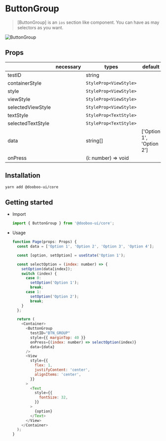 # ButtonGroup

> [ButtonGroup] is an `ios` section like component. You can have as may selectors as you want.

![ButtonGroup](https://user-images.githubusercontent.com/27461460/62305265-8c2a2600-b4ba-11e9-83df-af0ac2f4a3f6.gif)

## Props

|                   | necessary | types                  | default                  |
| ----------------- | --------- | ---------------------- | ------------------------ |
| testID            |           | string                 |                          |
| containerStyle    |           | `StyleProp<ViewStyle>` |                          |
| style             |           | `StyleProp<ViewStyle>` |                          |
| viewStyle         |           | `StyleProp<ViewStyle>` |                          |
| selectedViewStyle |           | `StyleProp<ViewStyle>` |                          |
| textStyle         |           | `StyleProp<TextStyle>` |                          |
| selectedTextStyle |           | `StyleProp<TextStyle>` |                          |
| data              |           | string[]               | ['Option 1', 'Option 2'] |
| onPress           |           | (i: number) => void    |                          |

## Installation

```sh
yarn add @dooboo-ui/core
```

## Getting started

- Import

  ```javascript
  import { ButtonGroup } from '@dooboo-ui/core';
  ```

- Usage

  ```javascript
  function Page(props: Props) {
    const data = ['Option 1', 'Option 2', 'Option 3', 'Option 4'];

    const [option, setOption] = useState('Option 1');

    const selectOption = (index: number) => {
      setOption(data[index]);
      switch (index) {
        case 0:
          setOption('Option 1');
          break;
        case 1:
          setOption('Option 2');
          break;
      }
    };

    return (
      <Container>
        <ButtonGroup
          testID="BTN_GROUP"
          style={{ marginTop: 40 }}
          onPress={(index: number) => selectOption(index)}
          data={data}
        />
        <View
          style={{
            flex: 1,
            justifyContent: 'center',
            alignItems: 'center',
          }}
        >
          <Text
            style={{
              fontSize: 32,
            }}
          >
            {option}
          </Text>
        </View>
      </Container>
    );
  }
  ```
